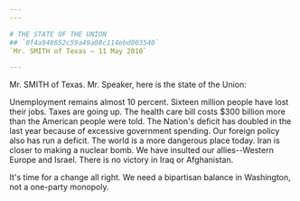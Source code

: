 ```yaml
---
---

# THE STATE OF THE UNION
## `0f4a948652c59a49a08c114ebd003540`
`Mr. SMITH of Texas — 11 May 2010`

---
```



Mr. SMITH of Texas. Mr. Speaker, here is the state of the Union:

Unemployment remains almost 10 percent. Sixteen million people have 
lost their jobs. Taxes are going up. The health care bill costs $300 
billion more than the American people were told. The Nation's deficit 
has doubled in the last year because of excessive government spending. 
Our foreign policy also has run a deficit. The world is a more 
dangerous place today. Iran is closer to making a nuclear bomb. We have 
insulted our allies--Western Europe and Israel. There is no victory in 
Iraq or Afghanistan.

It's time for a change all right. We need a bipartisan balance in 
Washington, not a one-party monopoly.
